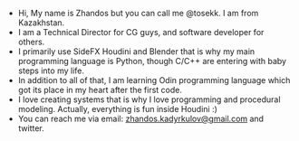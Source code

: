 - Hi, My name is Zhandos but you can call me @tosekk. I am from Kazakhstan.
- I am a Technical Director for CG guys, and software developer for others.
- I primarily use SideFX Houdini and Blender that is why my main programming language is Python, though C/C++ are entering with baby steps into my life.
- In addition to all of that, I am learning Odin programming language which got its place in my heart after the first code.
- I love creating systems that is why I love programming and procedural modeling. Actually, everything is fun inside Houdini :)
- You can reach me via email: zhandos.kadyrkulov@gmail.com and twitter.
